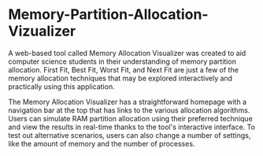 # Memory-Partition-Allocation-Vizualizer

A web-based tool called Memory Allocation Visualizer was created to aid computer science students in their understanding of memory partition allocation. First Fit, Best Fit, Worst Fit, and Next Fit are just a few of the memory allocation techniques that may be explored interactively and practically using this application.

The Memory Allocation Visualizer has a straightforward homepage with a navigation bar at the top that has links to the various allocation algorithms. Users can simulate RAM partition allocation using their preferred technique and view the results in real-time thanks to the tool's interactive interface. To test out alternative scenarios, users can also change a number of settings, like the amount of memory and the number of processes.
